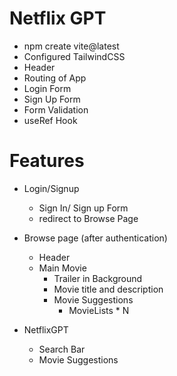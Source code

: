 # Netflix GPT

- npm create vite@latest
- Configured TailwindCSS 
- Header
- Routing of App
- Login Form
- Sign Up Form
- Form Validation
- useRef Hook


# Features
 - Login/Signup
    - Sign In/ Sign up Form
    - redirect to Browse Page

 - Browse page (after authentication)
    - Header
    - Main Movie
        - Trailer in Background
        - Movie title and description
        - Movie Suggestions
            - MovieLists * N

 - NetflixGPT
    - Search Bar
    - Movie Suggestions